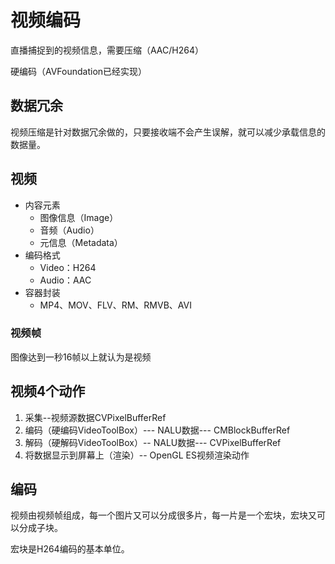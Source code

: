 # 视频编码

直播捕捉到的视频信息，需要压缩（AAC/H264）

硬编码（AVFoundation已经实现）

## 数据冗余

视频压缩是针对数据冗余做的，只要接收端不会产生误解，就可以减少承载信息的数据量。

## 视频

- 内容元素
  - 图像信息（Image）
  - 音频（Audio）
  - 元信息（Metadata）
- 编码格式
  - Video：H264
  - Audio：AAC
- 容器封装
  - MP4、MOV、FLV、RM、RMVB、AVI

### 视频帧

图像达到一秒16帧以上就认为是视频

## 视频4个动作

1. 采集--视频源数据CVPixelBufferRef
2. 编码（硬编码VideoToolBox）--- NALU数据--- CMBlockBufferRef
3. 解码（硬解码VideoToolBox）--  NALU数据--- CVPixelBufferRef
4. 将数据显示到屏幕上（渲染）-- OpenGL ES视频渲染动作

## 编码

视频由视频帧组成，每一个图片又可以分成很多片，每一片是一个宏块，宏块又可以分成子块。

宏块是H264编码的基本单位。
